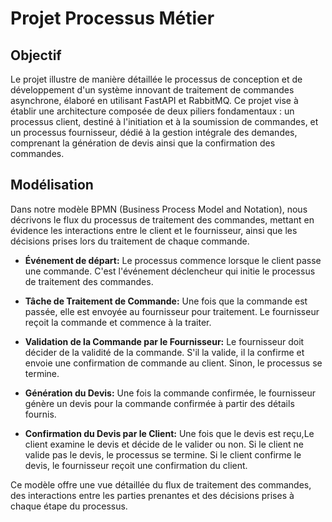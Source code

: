 # Projet Processus Métier

## Objectif
Le projet illustre de manière détaillée le processus de conception et de développement d'un système innovant de traitement de commandes asynchrone, élaboré en utilisant FastAPI et RabbitMQ. Ce projet vise à établir une architecture composée de deux piliers fondamentaux : un processus client, destiné à l'initiation et à la soumission de commandes, et un processus fournisseur, dédié à la gestion intégrale des demandes, comprenant la génération de devis ainsi que la confirmation des commandes.
## Modélisation
Dans notre modèle BPMN (Business Process Model and Notation), nous décrivons le flux du processus de traitement des commandes, mettant en évidence les interactions entre le client et le fournisseur, ainsi que les décisions prises lors du traitement de chaque commande.

- **Événement de départ:**
  Le processus commence lorsque le client passe une commande. C'est l'événement déclencheur qui initie le processus de traitement des commandes.

- **Tâche de Traitement de Commande:**
  Une fois que la commande est passée, elle est envoyée au fournisseur pour traitement. Le fournisseur reçoit la commande et commence à la traiter.

- **Validation de la Commande par le Fournisseur:**
  Le fournisseur doit décider de la validité de la commande. S'il la valide, il la confirme et envoie une confirmation de commande au client. Sinon, le processus se termine.

- **Génération du Devis:**
  Une fois la commande confirmée, le fournisseur génère un devis pour la commande confirmée à partir des détails fournis.

- **Confirmation du Devis par le Client:**
  Une fois que le devis est reçu,Le client examine le devis et décide de le valider ou non. Si le client ne valide pas le devis, le processus se termine. Si le client confirme le devis, le fournisseur reçoit une confirmation du client.

Ce modèle offre une vue détaillée du flux de traitement des commandes, des interactions entre les parties prenantes et des décisions prises à chaque étape du processus.
